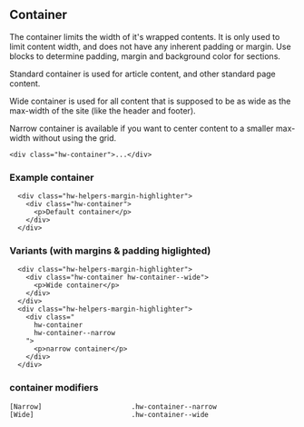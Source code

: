 ## Container

The container limits the width of it's wrapped contents. It is only used to limit content width, and does not have any inherent padding or margin. Use blocks to determine padding, margin and background color for sections.


Standard container is used for article content, and other standard page content.

Wide container is used for all content that is supposed to be as wide as the max-width of the site (like the header and footer).

Narrow container is available if you want to center content to a smaller max-width without using the grid.


```code
<div class="hw-container">...</div>
```

### Example container

```html|span-6,plain,light
  <div class="hw-helpers-margin-highlighter">
    <div class="hw-container">
      <p>Default container</p>
    </div>
  </div>
```

### Variants (with margins & padding higlighted)

```html|span-6,plain,light
  <div class="hw-helpers-margin-highlighter">
    <div class="hw-container hw-container--wide">
      <p>Wide container</p>
    </div>
  </div>
  <div class="hw-helpers-margin-highlighter">
    <div class="
      hw-container
      hw-container--narrow
    ">
      <p>narrow container</p>
    </div>
  </div>
```

### container modifiers
```code
[Narrow]                      .hw-container--narrow
[Wide]                        .hw-container--wide
```

